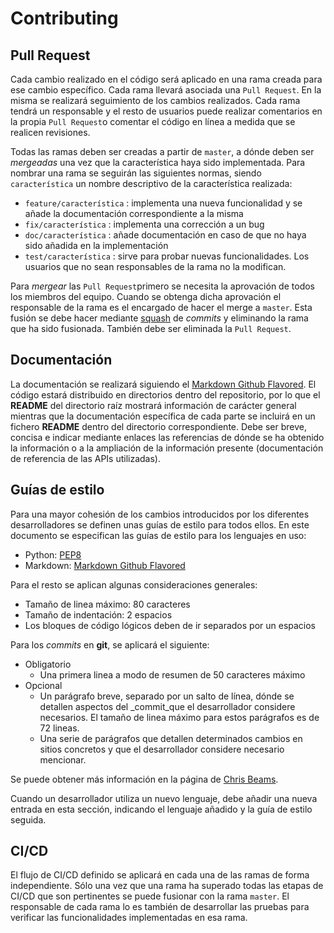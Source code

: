 
# Contributing

## Pull Request

Cada cambio realizado en el código será aplicado en una rama creada para ese cambio específico. Cada rama llevará
asociada una `Pull Request`. En la misma se realizará seguimiento de los cambios realizados. Cada rama tendrá un
responsable y el resto de usuarios puede realizar comentarios en la propia `Pull Request`o comentar el código en línea a
medida que se realicen revisiones.

Todas las ramas deben ser creadas a partir de `master`, a dónde deben ser _mergeadas_  una vez que la característica
haya sido implementada. Para nombrar una rama se seguirán las siguientes normas, siendo `característica` un nombre
descriptivo de la característica realizada:
- `feature/característica`  : implementa una nueva funcionalidad y se añade la documentación correspondiente a la misma
- `fix/característica` : implementa una corrección a un bug
- `doc/característica` : añade documentación en caso de que no haya sido añadida en la implementación
- `test/característica` : sirve para probar nuevas funcionalidades. Los usuarios que no sean responsables de la rama no
  la modifican.

Para _mergear_  las `Pull Request`primero se necesita la aprovación de todos los miembros del equipo. Cuando se obtenga
dicha aprovación el responsable de la rama es el encargado de hacer el merge a `master`. Esta fusión se debe hacer
mediante [squash](https://www.devroom.io/2011/07/05/git-squash-your-latests-commits-into-one/) de _commits_ y eliminando
la rama que ha sido fusionada. También debe ser eliminada la `Pull Request`.

## Documentación

La documentación se realizará siguiendo el [Markdown Github
Flavored](https://help.github.com/en/articles/about-writing-and-formatting-on-github). El código estará distribuido en
directorios dentro del repositorio, por lo que el **README**  del directorio raíz mostrará información de carácter
general mientras que la documentación específica de cada parte se incluirá en un fichero **README**  dentro del
directorio correspondiente. Debe ser breve, concisa e indicar mediante enlaces las referencias de dónde se ha obtenido
la información o a la ampliación de la información presente (documentación de referencia de las APIs utilizadas).


## Guías de estilo

Para una mayor cohesión de los cambios introducidos por los diferentes desarrolladores se definen unas guías de estilo
para todos ellos. En este documento se especifican las guías de estilo para los lenguajes en uso:

- Python: [PEP8](https://www.python.org/dev/peps/pep-0008/)
- Markdown: [Markdown Github Flavored](https://help.github.com/en/articles/about-writing-and-formatting-on-github) 

Para el resto se aplican algunas consideraciones generales:

- Tamaño de linea máximo: 80 caracteres
- Tamaño de indentación: 2 espacios
- Los bloques de código lógicos deben de ir separados por un espacios

Para los _commits_  en **git**, se aplicará el siguiente:

- Obligatorio
	- Una primera linea a modo de resumen de 50 caracteres máximo
- Opcional
	- Un parágrafo breve, separado por un salto de línea, dónde se detallen aspectos del _commit_que el desarrollador
    considere necesarios. El tamaño de linea máximo para estos parágrafos es de 72 lineas.
	- Una serie de parágrafos que detallen determinados cambios en sitios concretos y que el desarrollador considere
    necesario mencionar.
		
Se puede obtener más información en la página de [Chris Beams](https://chris.beams.io/posts/git-commit/).

Cuando un desarrollador utiliza un nuevo lenguaje, debe añadir una nueva entrada en esta sección, indicando el lenguaje
añadido y la guía de estilo seguida.

## CI/CD

El flujo de CI/CD definido se aplicará en cada una de las ramas de forma independiente. Sólo una vez que una rama ha
superado todas las etapas de CI/CD que son pertinentes se puede fusionar con la rama `master`. El responsable de cada
rama lo es también de desarrollar las pruebas para verificar las funcionalidades implementadas en esa rama.



